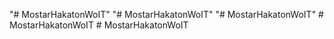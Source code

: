 "# MostarHakatonWoIT" 
"# MostarHakatonWoIT" 
"# MostarHakatonWoIT" 
#   M o s t a r H a k a t o n W o I T  
 #   M o s t a r H a k a t o n W o I T  
 